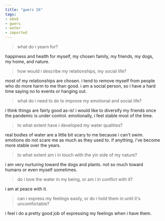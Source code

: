 ```yaml
---
title: "gwers 26"
tags:
- obod
- gwers
- water
- imported
---
```


> what do i yearn for?

happiness and health for myself, my chosen family, my friends, my dogs, my home, and nature.

> how would i describe my relationships, my social life?

most of my relationships are chosen. i tend to remove myself from people who do more harm to me than good. i am a social person, so i have a hard time saying no to events or hanging out.

> what do i need to do to improve my emotional and social life?

i think things are fairly good as-is! i would like to diversify my friends once the pandemic is under control. emotionally, i feel stable most of the time.

> to what extent have i developed my water qualities?

real bodies of water are a little bit scary to me because i can't swim. emotions do not scare me as much as they used to. if anything, i've become more stable over the years.

> to what extent am i in touch with the yin side of my nature?

i am very nurturing toward the dogs and plants. not so much toward humans or even myself sometimes.

> do i love the water in my being, or am i in conflict with it?

i am at peace with it.

> can i express my feelings easily, or do i hold them in until it's uncomfortable?

i feel i do a pretty good job of expressing my feelings when i have them.